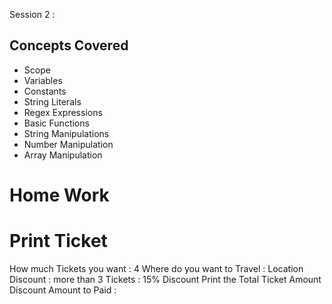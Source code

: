 Session 2 :


## Concepts Covered

- Scope
- Variables
- Constants
- String Literals
- Regex Expressions
- Basic Functions
- String Manipulations
- Number Manipulation
- Array Manipulation

Home Work
======

Print Ticket
=============
How much Tickets you want : 4
Where do you want to Travel : Location
Discount : more than 3 Tickets : 15% Discount
Print the Total Ticket Amount
Discount
Amount to Paid :



